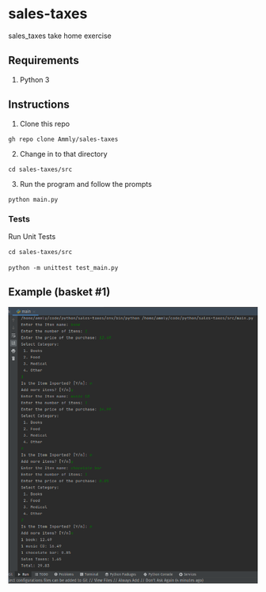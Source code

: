 # sales-taxes

sales_taxes take home exercise

## Requirements

1. Python 3

## Instructions

1. Clone this repo 
```shell 
gh repo clone Ammly/sales-taxes
```
2. Change in to that directory
```shell
cd sales-taxes/src
```
3. Run the program and follow the prompts
```shell
python main.py
```
### Tests

Run Unit Tests
```shell
cd sales-taxes/src

python -m unittest test_main.py
```

## Example (basket #1)

![Basket #1 Example](basket1.png)
